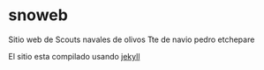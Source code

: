 # snoweb
Sitio web de Scouts navales de olivos Tte de navio pedro etchepare

El sitio esta compilado usando  [jekyll](https://jekyllrb.com/)
